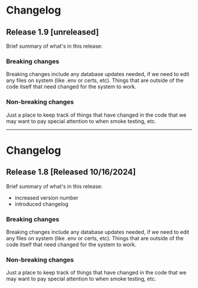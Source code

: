 # Changelog

## Release 1.9 [unreleased]
Brief summary of what's in this release:


### Breaking changes

Breaking changes include any database updates needed, if we need to edit any files on system (like .env or certs, etc). Things that are outside of the code itself that need changed for the system to work.


### Non-breaking changes

Just a place to keep track of things that have changed in the code that we may want to pay special attention to when smoke testing, etc.

---

# Changelog

## Release 1.8 [Released 10/16/2024]
Brief summary of what's in this release:
- increased version number
- introduced changelog

### Breaking changes

Breaking changes include any database updates needed, if we need to edit any files on system (like .env or certs, etc). Things that are outside of the code itself that need changed for the system to work.


### Non-breaking changes

Just a place to keep track of things that have changed in the code that we may want to pay special attention to when smoke testing, etc.
